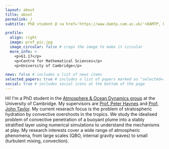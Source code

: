 ```yaml
---
layout: about
title: about
permalink: /
subtitle: PhD student @ <a href='https://www.damtp.cam.ac.uk/'>DAMTP, University of Cambridge</a>.

profile:
  align: right
  image: prof_pic.jpg
  image_circular: false # crops the image to make it circular
  more_info: >
    <p>G1.17</p>
    <p>Centre for Mathematical Sciences</p>
    <p>University of Cambridge</p>

news: false # includes a list of news items
selected_papers: true # includes a list of papers marked as "selected={true}"
social: true # includes social icons at the bottom of the page
---
```


Hi! I'm a PhD student in the [Atmosphere & Ocean Dynamics group](https://www.atm.damtp.cam.ac.uk/) at the University of Cambridge. My supervisors are [Prof. Peter Haynes](https://www.damtp.cam.ac.uk/user/phh/) and [Prof. John Taylor](https://www.damtp.cam.ac.uk/user/jrt51/). My current reserach focus is the problem of stratospheric hydration by convective overshoots in the tropics. We study the idealised problem of convective penetration of a buoyant plume into a stably stratified layer using numerical simulations to understand the mechanisms at play. My research interests cover a wide range of atmospheric phenomena, from large scales (QBO, internal gravity waves) to small (turbulent mixing, convection).

